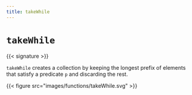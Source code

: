 ```yaml
---
title: takeWhile
---
```


# `takeWhile`

{{< signature >}}

`takeWhile` creates a collection by keeping the longest prefix of elements that satisfy a predicate `p` and discarding the rest.

{{< figure src="images/functions/takeWhile.svg" >}}
